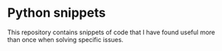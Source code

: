 # Python snippets

This repository contains snippets of code that I have found useful more than once when solving specific issues.
